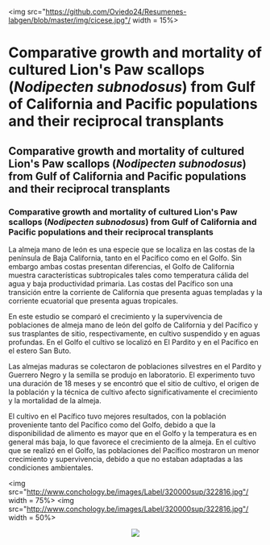 
<img src="https://github.com/Oviedo24/Resumenes-labgen/blob/master/img/cicese.jpg"/ width = 15%>
# Comparative growth and mortality of cultured Lion's Paw scallops (*Nodipecten subnodosus*) from Gulf of California and Pacific populations and their reciprocal transplants

## Comparative growth and mortality of cultured Lion's Paw scallops (*Nodipecten subnodosus*) from Gulf of California and Pacific populations and their reciprocal transplants

### Comparative growth and mortality of cultured Lion's Paw scallops (*Nodipecten subnodosus*) from Gulf of California and Pacific populations and their reciprocal transplants

La almeja mano de león es una especie que se localiza en las costas de la península de Baja California, tanto en el Pacífico como en el Golfo. Sin embargo ambas costas presentan diferencias, el Golfo de California muestra características subtropicales tales como temperatura cálida del agua y baja productividad primaria. Las costas del Pacífico son una transición entre la corriente de California que presenta aguas templadas y la corriente ecuatorial que presenta aguas tropicales. 

En este estudio se comparó el crecimiento y la supervivencia de poblaciones de almeja mano de león del golfo de California y del Pacífico y sus trasplantes de sitio, respectivamente, en cultivo suspendido y en aguas profundas. En el Golfo el cultivo se localizó en El Pardito y en el Pacífico en el estero San Buto.

Las almejas maduras se colectaron de poblaciones silvestres en el Pardito y Guerrero Negro y la semilla se produjo en laboratorio. El experimento tuvo una duración de 18 meses y se encontró que el sitio de cultivo, el origen de la población y la técnica de cultivo afecto significativamente el crecimiento y la mortalidad de la almeja.

El cultivo en el Pacífico tuvo mejores resultados, con la población proveniente tanto del Pacífico como del Golfo, debido a que la disponibilidad de alimento es mayor que en el Golfo y la temperatura es en general más baja, lo que favorece el crecimiento de la almeja. En el cultivo que se realizó en el Golfo, las poblaciones del Pacífico mostraron un menor crecimiento y supervivencia, debido a que no estaban adaptadas a las condiciones ambientales.

<img src="http://www.conchology.be/images/Label/320000sup/322816.jpg"/ width = 75%>
<img src="http://www.conchology.be/images/Label/320000sup/322816.jpg"/ width = 50%>
<center><img src="http://www.conchology.be/images/Label/320000sup/322816.jpg"/ width = 25%> </center>


